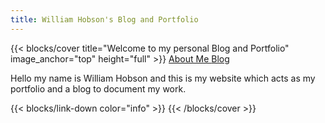 ```yaml
---
title: William Hobson's Blog and Portfolio
---
```


{{< blocks/cover title="Welcome to my personal Blog and Portfolio" image_anchor="top" height="full" >}}
<a class="btn btn-lg btn-primary me-3 mb-4" href="/about/">
  About Me <i class="fas fa-arrow-alt-circle-right ms-2"></i>
</a>
<a class="btn btn-lg btn-secondary me-3 mb-4" href="/docs/">
  Blog <i class="fa-solid fa-pen-nib ms-2 "></i>
</a>
<p class="lead mt-5">Hello my name is William Hobson and this is my website which acts as my portfolio and a blog to document my work.</p>
{{< blocks/link-down color="info" >}}
{{< /blocks/cover >}}

